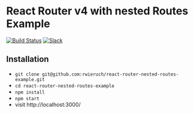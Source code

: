 # React Router v4 with nested Routes Example

[![Build Status](https://travis-ci.org/the-road-to-learn-react/react-router-nested-routes-example.svg?branch=master)](https://travis-ci.org/the-road-to-learn-react/react-router-nested-routes-example) [![Slack](https://slack-the-road-to-learn-react.wieruch.com/badge.svg)](https://slack-the-road-to-learn-react.wieruch.com/)

## Installation

* `git clone git@github.com:rwieruch/react-router-nested-routes-example.git`
* `cd react-router-nested-routes-example`
* `npm install`
* `npm start`
* visit http://localhost:3000/
